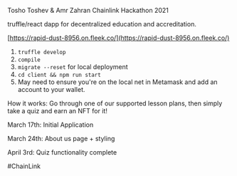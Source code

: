 Tosho Toshev & Amr Zahran
Chainlink Hackathon 2021

truffle/react dapp for decentralized education and accreditation.

[https://rapid-dust-8956.on.fleek.co/](https://rapid-dust-8956.on.fleek.co/)

1. `truffle develop`
2. `compile`
3. `migrate --reset` for local deployment
4. `cd client && npm run start`
5. May need to ensure you're on the local net in Metamask and add an account to your wallet.

How it works:
Go through one of our supported lesson plans, then simply take a quiz and earn an NFT for it! 

March 17th: Initial Application

March 24th: About us page + styling

April 3rd: Quiz functionality complete



#ChainLink
